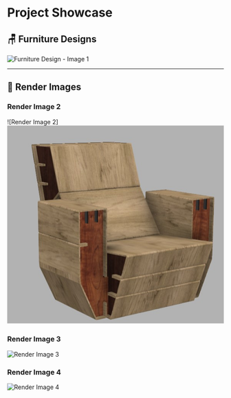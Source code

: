 # Project Showcase

## 🪑 Furniture Designs

![Furniture Design - Image 1](im1.jpg)

---

## 🎨 Render Images

### Render Image 2
![Render Image 2][![Furniture Design - Image 1](images/im1.jpg)](images/im1.jpg)


### Render Image 3
![Render Image 3](im3.jpg)

### Render Image 4
![Render Image 4](im4.jpg)
